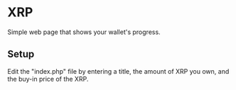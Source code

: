 # XRP
Simple web page that shows your wallet's progress.

## Setup
Edit the "index.php" file by entering a title, the amount of XRP you own, and the buy-in price of the XRP.
